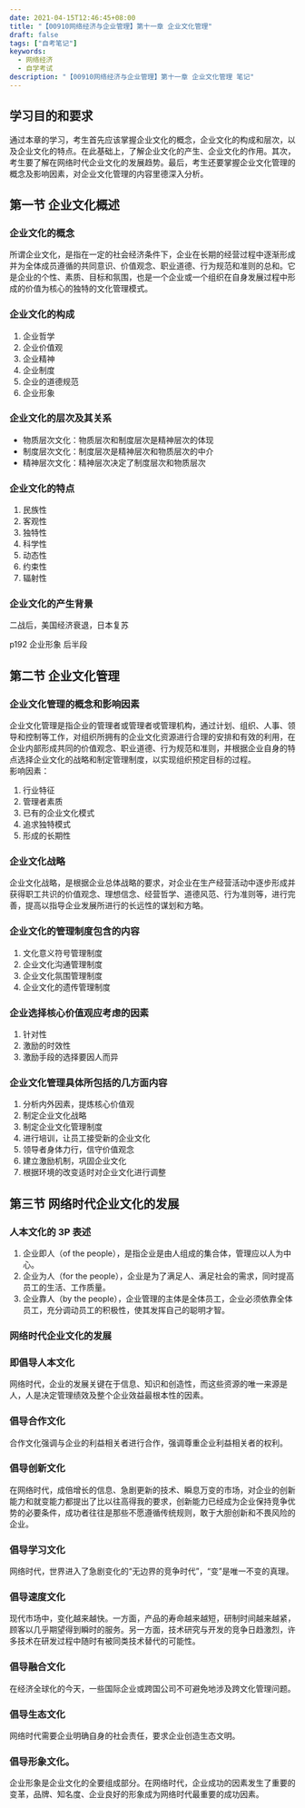 ```yaml
---
date: 2021-04-15T12:46:45+08:00
title: "【00910网络经济与企业管理】第十一章 企业文化管理"
draft: false
tags: ["自考笔记"]
keywords:
  - 网络经济
  - 自学考试
description: "【00910网络经济与企业管理】第十一章 企业文化管理 笔记"
---
```


## 学习目的和要求

通过本章的学习，考生首先应该掌握企业文化的概念，企业文化的构成和层次，以及企业文化的特点。在此基础上，了解企业文化的产生、企业文化的作用。其次，考生要了解在网络时代企业文化的发展趋势。最后，考生还要掌握企业文化管理的概念及影响因素，对企业文化管理的内容里德深入分析。

<!--more-->

## 第一节 企业文化概述

### 企业文化的概念

所谓企业文化，是指在一定的社会经济条件下，企业在长期的经营过程中逐渐形成并为全体成员遵循的共同意识、价值观念、职业道德、行为规范和准则的总和。它是企业的个性、素质、目标和氛围，也是一个企业或一个组织在自身发展过程中形成的价值为核心的独特的文化管理模式。

### 企业文化的构成

1. 企业哲学
2. 企业价值观
3. 企业精神
4. 企业制度
5. 企业的道德规范
6. 企业形象

### 企业文化的层次及其关系

- 物质层次文化：物质层次和制度层次是精神层次的体现
- 制度层次文化：制度层次是精神层次和物质层次的中介
- 精神层次文化：精神层次决定了制度层次和物质层次

### 企业文化的特点

1. 民族性
2. 客观性
3. 独特性
4. 科学性
5. 动态性
6. 约束性
7. 辐射性

### 企业文化的产生背景

二战后，美国经济衰退，日本复苏

p192 企业形象 后半段

## 第二节 企业文化管理

### 企业文化管理的概念和影响因素

企业文化管理是指企业的管理者或管理者戓管理机构，通过计划、组织、人事、领导和控制等工作，对组织所拥有的企业文化资源进行合理的安排和有效的利用，在企业内部形成共同的价值观念、职业道德、行为规范和准则，并根据企业自身的特点选择企业文化的战略和制定管理制度，以实现组织预定目标的过程。  
影响因素：

1. 行业特征
2. 管理者素质
3. 已有的企业文化模式
4. 追求独特模式
5. 形成的长期性

### 企业文化战略

企业文化战略，是根据企业总体战略的要求，对企业在生产经营活动中逐步形成并获得职工共识的价值观念、理想信念、经营哲学、道德风范、行为准则等，进行完善，提高以指导企业发展所进行的长远性的谋划和方略。

### 企业文化的管理制度包含的内容

1. 文化意义符号管理制度
2. 企业文化沟通管理制度
3. 企业文化氛围管理制度
4. 企业文化的遗传管理制度

### 企业选择核心价值观应考虑的因素

1. 针对性
2. 激励的时效性
3. 激励手段的选择要因人而异

### 企业文化管理具体所包括的几方面内容

1. 分析内外因素，提炼核心价值观
2. 制定企业文化战略
3. 制定企业文化管理制度
4. 进行培训，让员工接受新的企业文化
5. 领导者身体力行，信守价值观念
6. 建立激励机制，巩固企业文化
7. 根据环境的改变适时对企业文化进行调整

## 第三节 网络时代企业文化的发展

### 人本文化的 3P 表述
1. 企业即人（of the people），是指企业是由人组成的集合体，管理应以人为中心。
2. 企业为人（for the people），企业是为了满足人、满足社会的需求，同时提高员工的生活、工作质量。
3. 企业靠人（by the people），企业管理的主体是全体员工，企业必须依靠全体员工，充分调动员工的积极性，使其发挥自己的聪明才智。

### 网络时代企业文化的发展

### 即倡导人本文化
网络时代，企业的发展关键在于信息、知识和创造性，而这些资源的唯一来源是人，人是决定管理绩效及整个企业效益最根本性的因素。

### 倡导合作文化
合作文化强调与企业的利益相关者进行合作，强调尊重企业利益相关者的权利。

### 倡导创新文化
在网络时代，成倍增长的信息、急剧更新的技术、瞬息万变的市场，对企业的创新能力和就变能力都提出了比以往高得我的要求，创新能力已经成为企业保持竞争优势的必要条件，成功者往往是那些不愿遵循传统规则，敢于大胆创新和不畏风险的企业。

### 倡导学习文化
网络时代，世界进入了急剧变化的“无边界的竞争时代”，“变”是唯一不变的真理。
### 倡导速度文化
现代市场中，变化越来越快。一方面，产品的寿命越来越短，研制时间越来越紧，顾客以几乎期望得到瞬时的服务。另一方面，技术研究与开发的竞争日趋激烈，许多技术在研发过程中随时有被同类技术替代的可能性。

### 倡导融合文化
在经济全球化的今天，一些国际企业或跨国公司不可避免地涉及跨文化管理问题。

### 倡导生态文化
网络时代需要企业明确自身的社会责任，要求企业创造生态文明。

### 倡导形象文化。
企业形象是企业文化的全要组成部分。在网络时代，企业成功的因素发生了重要的变革，品牌、知名度、企业良好的形象成为网络时代最重要的成功因素。
